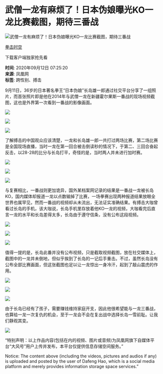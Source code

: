 # 武僧一龙有麻烦了！日本伪娘曝光KO一龙比赛截图，期待三番战

![武僧一龙有麻烦了！日本伪娘曝光KO一龙比赛截图，期待三番战](//d.ifengimg.com/w121_h75_q90/x0.ifengimg.com/res/2020/A85645D4F58F70FE00FEE3A32C1C4CB667B56465_size396_w1080_h1050.jpeg)

[拳击时空](https://ishare.ifeng.com/mediaShare/home/8140/media)

下载客户端独家抢先看

**时间**: 2020年09月12日 07:25:20  
**来源**: 凤凰网  
**标签**: 跨性别、搏击  

9月11日，36岁的日本著名拳王“日本伪娘”长岛雄一郎通过社交平台分享了一组照片，而首张照片即是他在2014年与武僧一龙在新疆霍尔果斯一番战的现场视频截图，这也是外界第一次看到一番战的影像画面。

![](https://x0.ifengimg.com/res/2020/A85645D4F58F70FE00FEE3A32C1C4CB667B56465_size396_w1080_h1050.jpeg)

![](https://x0.ifengimg.com/res/2020/9CD56ED685DD6DD44B57FF11FD79F26966F6D16F_size278_w1080_h778.jpeg)

![](https://x0.ifengimg.com/res/2020/192C30C56F861EF6963D2ADE34DE1A3A049EED00_size253_w1080_h784.jpeg)

了解搏击的中国观众应该清楚，一龙和长岛雄一郎一共打过两场比赛，第二场比赛是全国现场直播，当时一龙在第一回合被击倒读秒的情况下，于第二、三回合奋起反击，以28-28的比分与长岛打平，奇怪的是，当时两人并未进行加时赛。

![](https://x0.ifengimg.com/res/2020/18D67B2A8B77B131A5A41CAC35DC442F99947A59_size28_w528_h372.jpeg)

![](https://x0.ifengimg.com/res/2020/607871461F22CA25CD327C506101EAAC9941DF1F_size20_w363_h400.jpeg)

![](https://x0.ifengimg.com/res/2020/214FBD44BE09EDB084CD59470781D56B0F439C01_size27_w640_h408.jpeg)

与复赛相比，一番战则更加诡异，国外某档案网记录的结果是一番战一龙被长岛KO，国内媒体却报道一龙以点数输掉了比赛，一场拳赛出现两种报道结果放眼全世界也属罕见，然而一番战的视频却从未流出，无法证实准确结果。有搏击大咖曾看过长岛的手机，该大咖说，长岛手机里存放着他KO一龙的视频，大咖看完后直言一龙的水平和长岛差得太多，长岛由于遵守信条，没有公布这段视频。

![](https://x0.ifengimg.com/res/2020/163848907ECBBACB00830109321614EF9946AA21_size64_w640_h471.jpeg)

![](https://x0.ifengimg.com/res/2020/0B832BA4D354E0B2B89AB38762D4DC0E1407CC59_size32_w640_h390.jpeg)

![](https://x0.ifengimg.com/res/2020/41A5897B8E025A5E922A13BACBF65EAC90AB1BA3_size87_w1080_h996.jpeg)

值得一提的是，长岛此番并没有公布视频，只是截取视频截图，放在社交媒体上，截图中的一龙并未倒地，但似乎挨到了长岛的一记后手重击。不过，虽然长岛没有公布全部比赛画面，但这张截图也足以让一龙惊出一身冷汗，起到了敲山震虎的作用。

![](https://x0.ifengimg.com/res/2020/44778DDFADDBF2C1914F78B15DDBA868CCDD4FF9_size427_w1080_h1440.jpeg)

![](https://x0.ifengimg.com/res/2020/E730766A4F81F1C8BD493951B447018239C130E3_size923_w2048_h1536.jpeg)

![](https://x0.ifengimg.com/res/2020/6A95E35DE109A0692B3ABA273F3C205E46F36ECA_size309_w1080_h1440.jpeg)

由于长岛已经有了孩子，需要赚钱维持家庭开支，因此他很希望能与一龙三番战，也算给一龙一次复仇的机会，至于一龙会不会在复出战中选择长岛一雪前耻。让我们静观其变。

![](https://x0.ifengimg.com/res/2020/DD22CEF01218A671C11F08B68362ECD740D360AD_size462_w1920_h924.jpeg)

“特别声明：以上作品内容(包括在内的视频、图片或音频)为凤凰网旗下自媒体平台“大风号”用户上传并发布，本平台仅提供信息存储空间服务。”

Notice: The content above (including the videos, pictures and audios if any) is uploaded and posted by the user of Dafeng Hao, which is a social media platform and merely provides information storage space services.”